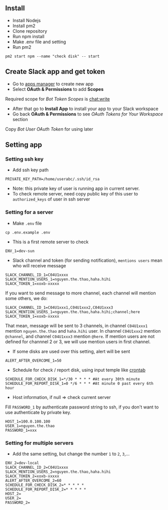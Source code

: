 ## Install
- Install Nodejs
- Install pm2
- Clone repository
- Run npm install
- Make .env file and setting
- Run pm2
```
pm2 start npm --name "check disk" -- start
```

## Create Slack app and get token
- Go to [apps manager](https://api.slack.com/apps) to create new app
- Select **OAuth & Permissions** to add **Scopes**

Required scope for *Bot Token Scopes* is [chat:write](https://api.slack.com/scopes/chat:write)
- After that go to **Install App** to install your app to your Slack workspace
- Go back **OAuth & Permissions** to see *OAuth Tokens for Your Workspace* section

Copy *Bot User OAuth Token* for using later


## Setting app

### Setting ssh key
- Add ssh key path
```
PRIVATE_KEY_PATH=/home/userabc/.ssh/id_rsa
```

- Note: this private key of user is running app in current server.
- To check remote server, need copy public key of this user to `authorized_keys` of user in ssh server

### Setting for a server
- Make `.env` file
```
cp .env.example .env
```
- This is a first remote server to check
```
ENV_1=dev-sun
```

- Slack channel and token (for sending notification), `mentions users` mean who will receive message
```
SLACK_CHANNEL_ID_1=C04U1xxxx
SLACK_MENTION_USERS_1=nguyen.the.thao,haha.hihi
SLACK_TOKEN_1=xoxb-xxxxx
```

If you want to send message to more channel, each channel will mention some others, we do:
```
SLACK_CHANNEL_ID_1=C04U1xxx1,C04U1xxx2,C04U1xxx3
SLACK_MENTION_USERS_1=nguyen.the.thao,haha.hihi;channel;here
SLACK_TOKEN_1=xoxb-xxxxx
```

That mean, message will be sent to 3 channels, in channel `C04U1xxx1` mention `nguyen.the.thao` and `haha.hihi` user. In channel `C04U1xxx2` mention `@channel`, and channel `C04U1xxx3` mention `@here`.
If mention users are not defined for channnel 2 or 3, we will use mention users in first channel.

- If some disks are used over this setting, alert will be sent
```
ALERT_AFTER_OVERCOME_1=50
```

- Schedule for check / report disk, using input temple like [crontab](https://crontab.guru/)
```
SCHEDULE_FOR_CHECK_DISK_1=*/30 * * * * #At every 30th minute
SCHEDULE_FOR_REPORT_DISK_1=0 */6 * * * #At minute 0 past every 6th hour
```

- Host information, if null => check current server

Fill `PASSWORD_1` by authenticate password string to ssh, if you don't want to use authenticate by private key.

```
HOST_1=100.0.100.100
USER_1=nguyen.the.thao
PASSWORD_1=xxx
```

### Setting for multiple servers

- Add the same setting, but change the number `1` to `2`, `3`,...
```
ENV_2=dev-local
SLACK_CHANNEL_ID_2=C04U1xxxx
SLACK_MENTION_USERS_2=nguyen.the.thao,haha.hihi
SLACK_TOKEN_2=xoxb-xxxxx
ALERT_AFTER_OVERCOME_2=60
SCHEDULE_FOR_CHECK_DISK_2=* * * * *
SCHEDULE_FOR_REPORT_DISK_2=* * * * *
HOST_2=
USER_2=
PASSWORD_2=
```
